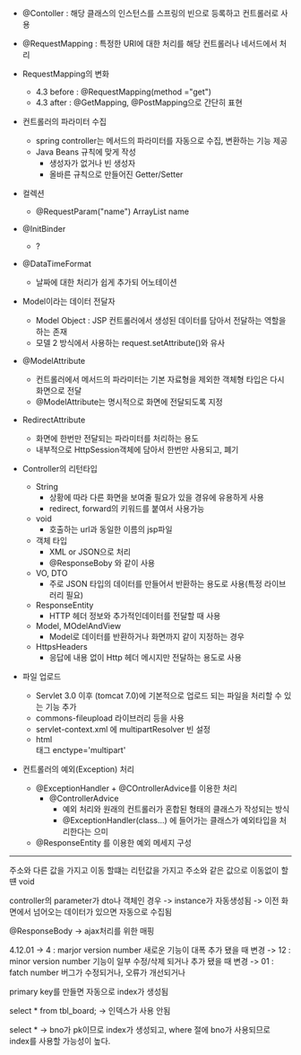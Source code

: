   - @Contoller : 해당 클래스의 인스턴스를 스프링의 빈으로 등록하고 컨트롤러로 사용

  - @RequestMapping : 특정한 URI에 대한 처리를 해당 컨트롤러나 네서드에서 처리

  - RequestMapping의 변화
    * 4.3 before : @RequestMapping(method ="get")
    * 4.3 after : @GetMapping, @PostMapping으로 간단히 표현

  - 컨트롤러의 파라미터 수집
    * spring controller는 메서드의 파라미터를 자동으로 수집, 변환하는 기능 제공
    * Java Beans 규칙에 맞게 작성
      + 생성자가 없거나 빈 생성자
      + 올바른 규칙으로 만들어진 Getter/Setter

  - 컬렉션
    * @RequestParam("name") ArrayList<String> name

  - @InitBinder
    * ?

  - @DataTimeFormat
    * 날짜에 대한 처리가 쉽게 추가되 어노테이션

  - Model이라는 데이터 전달자
    * Model Object : JSP 컨트롤러에서 생성된 데이터를 담아서 전달하는 역할을 하는 존재
    * 모델 2 방식에서 사용하는 request.setAttribute()와 유사

  - @ModelAttribute
    * 컨트롤러에서 메서드의 파라미터는 기본 자료형을 제외한 객체형 타입은 다시 화면으로 전달
    * @ModelAttribute는 명시적으로 화면에 전달되도록 지정

  - RedirectAttribute
    * 화면에 한번만 전달되는 파라미터를 처리하는 용도
    * 내부적으로 HttpSession객체에 담아서 한번만 사용되고, 폐기
  
  - Controller의 리턴타입
    * String
      + 상황에 따라 다른 화면을 보여줄 필요가 있을 경유에 유용하게 사용
      + redirect, forward의 키워드를 붙여서 사용가능
    * void
      + 호출하는 url과 동일한 이름의 jsp파일
    * 객체 타입
      + XML or JSON으로 처리
      + @ResponseBoby 와 같이 사용 
    * VO, DTO
      + 주로 JSON 타입의 데이터를 만들어서 반환하는 용도로 사용(특정 라이브러리 필요) 
    * ResponseEntity
      + HTTP 헤더 정보와 추가적인데이터를 전달할 때 사용
    * Model, MOdelAndView
      + Model로 데이터를 반환하거나 화면까지 같이 지정하는 경우
    * HttpsHeaders
      + 응답에 내용 없이 Http 헤더 메시지만 전달하는 용도로 사용

  - 파일 업로드
    * Servlet 3.0 이후 (tomcat 7.0)에 기본적으로 업로드 되는 파일을 처리할 수 있는 기능 추가
    * commons-fileupload 라이브러리 등을 사용
    * servlet-context.xml 에 multipartResolver 빈 설정
    * html <form> 태그 enctype='multipart'
  
  - 컨트롤러의 예외(Exception) 처리
    * @ExceptionHandler + @COntrollerAdvice를 이용한 처리
      + @ControllerAdvice
        - 예외 처리와 원래의 컨트롤러가 혼합된 형태의 클래스가 작성되는 방식
        - @ExceptionHandler(class...) 에 들어가는 클래스가 예외타입을 처리한다는 으미
    * @ResponseEntity 를 이용한 예외 메세지 구성


----------------------------

주소와 다른 값을 가지고 이동 할떄는 리턴값을 가지고
주소와 같은 값으로 이동없이 할떈 void

controller의 parameter가 dto나 객체인 경우
  -> instance가 자동생성됨
  -> 이전 화면에서 넘어오는 데이터가 있으면 자동으로 수집됨

@ResponseBody
  -> ajax처리를 위한 매핑

4.12.01
  -> 4 : marjor version number
  새로운 기능이 대폭 추가 됐을 때 변경
  -> 12 : minor version number
  기능이 일부 수정/삭제 되거나 추가 됐을 때 변경
  -> 01 : fatch number
  버그가 수정되거나, 오류가 개선되거나

primary key를 만들면 자동으로 index가 생성됨

select * from tbl_board;
  -> 인덱스가 사용 안됨

select *
  -> bno가 pk이므로 index가 생성되고, where 절에 bno가 사용되므로 index를 사용할 가능성이 높다.